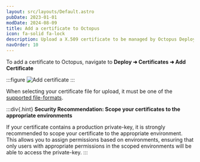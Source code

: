```yaml
---
layout: src/layouts/Default.astro
pubDate: 2023-01-01
modDate: 2024-08-09
title: Add a certificate to Octopus
icon: fa-solid fa-lock
description: Upload a X.509 certificate to be managed by Octopus Deploy
navOrder: 10
---
```


To add a certificate to Octopus, navigate to **Deploy ➜ Certificates ➜ Add Certificate**

:::figure
![Add certificate](/docs/img/deployments/certificates/images/add-certificate.png)
:::

When selecting your certificate file for upload, it must be one of the [supported file-formats](/docs/deployments/certificates).

:::div{.hint}
**Security Recommendation: Scope your certificates to the appropriate environments**

If your certificate contains a production private-key, it is strongly recommended to scope your certificate to the appropriate environment.
This allows you to assign permissions based on environments, ensuring that only users with appropriate permissions in the scoped environments will be able to access the private-key.
:::
